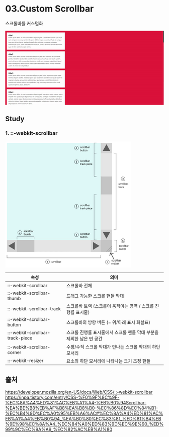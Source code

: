 # 03.Custom Scrollbar
스크롤바를 커스텀화     

<img src="./scrollbar.gif">

## Study
### 1. ::-webkit-scrollbar   
<img style="width:400px; height:400px" src="./image.png">    
    
|속성|의미|  
|---|---|  
|::-webkit-scrollbar|스크롤바 전체 |    
|::-webkit-scrollbar-thumb|드래그 가능한 스크롤 핸들 막대|
|::-webkit-scrollbar-track|스크롤바 트랙 (스크롤이 움직이는 영역 / 스크롤 진행률 표시줄)|
|::-webkit-scrollbar-button|스크롤바의 방향 버튼 (= 위/아래 표시 화살표)|
|::-webkit-scrollbar-track-piece|스크롤 진행률 표시줄에서 스크롤 핸들 막대 부분을 제외한 남은 빈 공간|
|::-webkit-scrollbar-corner|수평/수직 스크롤 막대가 만나는 스크롤 막대의 하단 모서리|
|::-webkit-resizer|요소의 하단 모서리에 나타나는 크기 조정 핸들|



## 출처
https://developer.mozilla.org/en-US/docs/Web/CSS/::-webkit-scrollbar   
https://inpa.tistory.com/entry/CSS-%F0%9F%8C%9F-%EC%8A%A4%ED%81%AC%EB%A1%A4-%EB%B0%94Scrollbar-%EA%BE%B8%EB%AF%B8%EA%B8%B0-%EC%86%8D%EC%84%B1-%EC%B4%9D%EC%A0%95%EB%A6%AC#%EC%8A%A4%ED%81%AC%EB%A1%A4%EB%B0%94_%EA%B0%80%EC%83%81_%ED%81%B4%EB%9E%98%EC%8A%A4_%EC%84%A0%ED%83%9D%EC%9E%90_%ED%99%9C%EC%9A%A9_%EC%82%AC%EB%A1%80    
